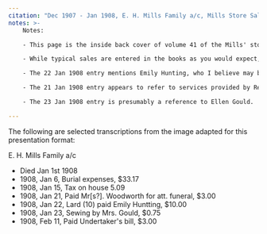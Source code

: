 ```yaml
---
citation: "Dec 1907 - Jan 1908, E. H. Mills Family a/c, Mills Store Sales Journal No. 41, scanned image of book owned by Brooktondale collector."
notes: >-
    Notes:

    - This page is the inside back cover of volume 41 of the Mills' store sales journals show the store's businesses expenses in the final days of E. H. Mills and the transition after Edward's death to M. E. Mills. These books are hardcover, cloth.

    - While typical sales are entered in the books as you would expect, the family account records start in the back and are filled in toward the front.

    - The 22 Jan 1908 entry mentions Emily Hunting, who I believe may be a reference to Mary Emily Huntting (Smith) Cross (1875-1924), Emily's neice, whose mother was also named Mary, and so Emily's neice may have been called by her full middle name, "Emily Huntting" by family to distinguish her from her mother, just as had been done with Emily. If this is Emily's neice, it is the only evidence of which I am aware that the Mills in Brookton kept in active contact with family in Long Island.

    - The 21 Jan 1908 entry appears to refer to services provided by Reverend Allen Beach Woodworth (1837-1910), who is also mentioned in Edward's obituary in the historical records of Caroline Valley Federated Church, reproduced elsewhere in this publication. The Reverend's obituary in the Ithaca Daily News (12 Sep 1910, p3) states he was the long-time pastor of the Brookton Baptist Church. This was a transition period between pastors for the Congregational Church, and in both the Ithaca Daily News and the historical records of Caroline Valley Federated Church, Reverend Woodworth is noted as performing Sunday services at the Congregational Church as well as officiating funerals for Congregation members during this time, presumably helping out in his retirement. Church records are vague on the point, but its quite likely he helped out irregularly over many months as the Congregational Church needed his services. The writing is a little unclear, but also considering the fact that she did not use the title "Reverend" suggests that perhaps the fee for the Reverend's services was being collected by his second wife Lorena, who was the same age as Emily. 

    - The 23 Jan 1908 entry is presumably a reference to Ellen Gould.

---
```

 The following are selected transcriptions from the image adapted for this presentation format:

E. H. Mills Family a/c

  - Died Jan 1st 1908
  - 1908, Jan  6, Burial expenses, $33.17
  - 1908, Jan 15, Tax on house 5.09
  - 1908, Jan 21, Paid Mr[s?]. Woodworth for att. funeral, $3.00
  - 1908, Jan 22, Lard (10) paid Emily Huntting, $10.00
  - 1908, Jan 23, Sewing by Mrs. Gould, $0.75
  - 1908, Feb 11, Paid Undertaker's bill, $3.00
